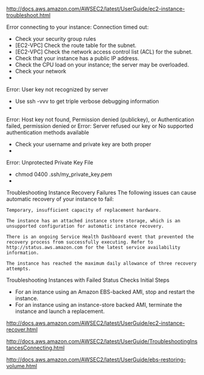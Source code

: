 http://docs.aws.amazon.com/AWSEC2/latest/UserGuide/ec2-instance-troubleshoot.html

Error connecting to your instance: Connection timed out:
- Check your security group rules
- [EC2-VPC] Check the route table for the subnet. 
- [EC2-VPC] Check the network access control list (ACL) for the subnet. 
- Check that your instance has a public IP address.
- Check the CPU load on your instance; the server may be overloaded.
- Check your network
- 

Error: User key not recognized by server
- Use ssh -vvv to get triple verbose debugging information
- 

Error: Host key not found, Permission denied (publickey), or Authentication failed, permission denied or
Error: Server refused our key or No supported authentication methods available
- Check your username and private key are both proper
- 

Error: Unprotected Private Key File
- chmod 0400 .ssh/my_private_key.pem
- 

Troubleshooting Instance Recovery Failures
The following issues can cause automatic recovery of your instance to fail:

    Temporary, insufficient capacity of replacement hardware.

    The instance has an attached instance store storage, which is an unsupported configuration for automatic instance recovery.

    There is an ongoing Service Health Dashboard event that prevented the recovery process from successfully executing. Refer to http://status.aws.amazon.com for the latest service availability information.

    The instance has reached the maximum daily allowance of three recovery attempts.

Troubleshooting Instances with Failed Status Checks
Initial Steps
- For an instance using an Amazon EBS-backed AMI, stop and restart the instance.
- For an instance using an instance-store backed AMI, terminate the instance and launch a replacement.





http://docs.aws.amazon.com/AWSEC2/latest/UserGuide/ec2-instance-recover.html

http://docs.aws.amazon.com/AWSEC2/latest/UserGuide/TroubleshootingInstancesConnecting.html

http://docs.aws.amazon.com/AWSEC2/latest/UserGuide/ebs-restoring-volume.html
